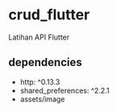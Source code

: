 # crud_flutter

Latihan API Flutter

## dependencies

- http: ^0.13.3
- shared_preferences: ^2.2.1
- assets/image
